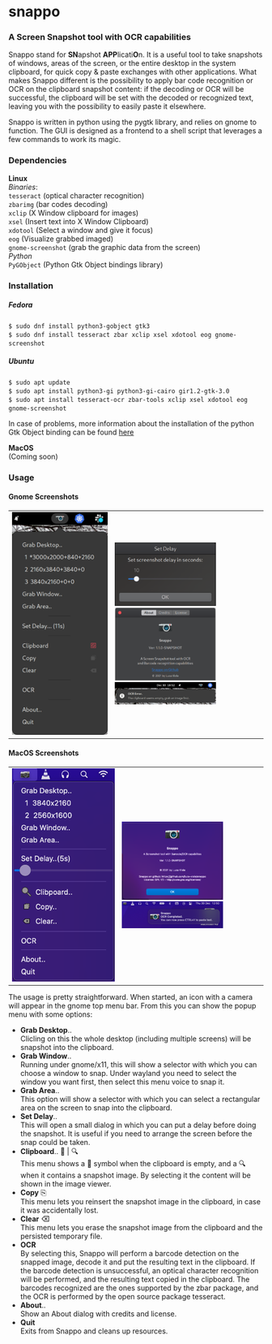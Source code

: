 # snappo
### A Screen Snapshot tool with OCR capabilities
Snappo stand for **SN**apshot **APP**licati**O**n. It is a useful tool to take snapshots of windows,
areas of the screen, or the entire desktop in the system clipboard, for quick copy & paste exchanges
with other applications. What makes Snappo different is the possibility to apply bar code recognition
or OCR on the clipboard snapshot content: if the decoding or OCR will be successful, the clipboard
will be set with the decoded or recognized text, leaving you with the possibility to easily paste it 
elsewhere.  

Snappo is written in python using the pygtk library, and relies on gnome to function. The GUI is 
designed as a frontend to a shell script that leverages a few commands to work its magic.

### Dependencies
**Linux**  
*Binaries*:  
`tesseract` (optical character recognition)  
`zbarimg` (bar codes decoding)   
`xclip`  (X Window clipboard for images)  
`xsel` (Insert text into X Window Clipboard)   
`xdotool`  (Select a window and give it focus)  
`eog`  (Visualize grabbed imaged)  
`gnome-screenshot` (grab the graphic data from the screen)  
*Python*  
`PyGObject` (Python Gtk Object bindings library)

### Installation

##### Fedora
`$ sudo dnf install python3-gobject gtk3`  
`$ sudo dnf install tesseract zbar xclip xsel xdotool eog gnome-screenshot`  

##### Ubuntu
`$ sudo apt update`  
`$ sudo apt install python3-gi python3-gi-cairo gir1.2-gtk-3.0`  
`$ sudo apt install tesseract-ocr zbar-tools xclip xsel xdotool eog gnome-screenshot`  

In case of problems, more information about the installation of the python Gtk Object binding can be found [here](https://pygobject.readthedocs.io/en/latest/getting_started.html)

**MacOS**  
(Coming soon)

### Usage

#### Gnome Screenshots
<table>
  <tr>
    <td><img src="docs/snappo_menu_gnome.png" alt="Main Menu" style="width:400px;"/></td>
    <td>
      <img src="docs/snappo_timer_gnome.png" alt="Delay slider" style="width:200px;"/>
      <img src="docs/snappo_about_gnome.png" alt="About dialog" style="width:200px;"/>
      <img src="docs/snappo_notification_gnome.png" alt="About dialog" style="width:200px;"/>
    </td>  
  </tr>
</table>

#### MacOS Screenshots
<table>
  <tr>
    <td><img src="docs/snappo_menu_macos.png" alt="Main Menu" style="width:300px;"/></td>
    <td>
      <img src="docs/snappo_about_macos.png" alt="About dialog" style="width:200px;"/>
      <img src="docs/snappo_notification_macos.png" alt="About dialog" style="width:200px;"/>
    </td>  
  </tr>
</table>

The usage is pretty straightforward. When started, an icon with a camera will appear in the gnome top menu bar.
From this you can show the popup menu with some options:

* **Grab Desktop**..  
  Clicling on this the whole desktop (including multiple screens) will be snapshot into the clipboard.
* **Grab Window**..  
  Running under gnome/x11, this will show a selector with which you can choose a window to snap. Under wayland you 
  need to select the window you want first, then select this menu voice to snap it.
* **Grab Area**..  
  This option will show a selector with which you can select a rectangular area on the screen to snap into the
  clipboard.
* **Set Delay**..  
  This will open a small dialog in which you can put a delay before doing the snapshot. It is useful if you need to 
  arrange the screen before the snap could be taken.
* **Clipboard**.. 🚫 | 🔍  
  This menu shows a 🚫 symbol when the clipboard is empty, and a 🔍 when it contains a snapshot image. By selecting it 
  the content will be shown in the image viewer.
* **Copy** ⎘  
  This menu lets you reinsert the snapshot image in the clipboard, in case it was accidentally lost.
* **Clear** ⌫  
  This menu lets you erase the snapshot image from the clipboard and the persisted temporary file.
* **OCR**  
  By selecting this, Snappo will perform a barcode detection on the snapped image, decode it and put the resulting text
  in the clipboard. If the barcode detection is unsuccessful, an optical character recognition will be performed, and 
  the resulting text copied in the clipboard. The barcodes recognized are the ones supported by the zbar package, and 
  the OCR is performed by the open source package tesseract.
* **About**..  
  Show an About dialog with credits and license.  
* **Quit**  
  Exits from Snappo and cleans up resources.